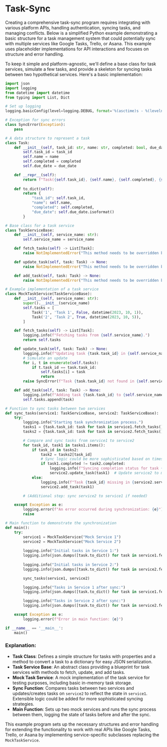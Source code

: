 # Task-Sync

Creating a comprehensive task-sync program requires integrating with various platform APIs, handling authentication, syncing tasks, and managing conflicts. Below is a simplified Python example demonstrating a basic structure for a task management system that could potentially sync with multiple services like Google Tasks, Trello, or Asana. This example uses placeholder implementations for API interactions and focuses on structure and error handling.

To keep it simple and platform-agnostic, we'll define a base class for task services, simulate a few tasks, and provide a skeleton for syncing tasks between two hypothetical services. Here's a basic implementation:

```python
import json
import logging
from datetime import datetime
from typing import List, Dict

# Set up logging
logging.basicConfig(level=logging.DEBUG, format='%(asctime)s - %(levelname)s - %(message)s')

# Exception for sync errors
class SyncError(Exception):
    pass

# A data structure to represent a task
class Task:
    def __init__(self, task_id: str, name: str, completed: bool, due_date: datetime):
        self.task_id = task_id
        self.name = name
        self.completed = completed
        self.due_date = due_date

    def __repr__(self):
        return f"Task({self.task_id}, {self.name}, {self.completed}, {self.due_date})"
    
    def to_dict(self):
        return {
            "task_id": self.task_id,
            "name": self.name,
            "completed": self.completed,
            "due_date": self.due_date.isoformat()
        }

# Base class for a task service
class TaskServiceBase:
    def __init__(self, service_name: str):
        self.service_name = service_name

    def fetch_tasks(self) -> List[Task]:
        raise NotImplementedError("This method needs to be overridden by subclasses.")

    def update_task(self, task: Task) -> None:
        raise NotImplementedError("This method needs to be overridden by subclasses.")

    def add_task(self, task: Task) -> None:
        raise NotImplementedError("This method needs to be overridden by subclasses.")

# Example implementation of a task service
class MockTaskService(TaskServiceBase):
    def __init__(self, service_name: str):
        super().__init__(service_name)
        self.tasks = [
            Task('1', 'Task 1', False, datetime(2023, 10, 1)),
            Task('2', 'Task 2', True, datetime(2023, 10, 5)),
        ]

    def fetch_tasks(self) -> List[Task]:
        logging.info(f"Fetching tasks from {self.service_name}.")
        return self.tasks

    def update_task(self, task: Task) -> None:
        logging.info(f"Updating task {task.task_id} in {self.service_name}.")
        # Simulate an update
        for i, t in enumerate(self.tasks):
            if t.task_id == task.task_id:
                self.tasks[i] = task
                return
        raise SyncError(f"Task {task.task_id} not found in {self.service_name}.")

    def add_task(self, task: Task) -> None:
        logging.info(f"Adding task {task.task_id} to {self.service_name}.")
        self.tasks.append(task)

# Function to sync tasks between two services
def sync_tasks(service1: TaskServiceBase, service2: TaskServiceBase):
    try:
        logging.info("Starting task synchronization process.")
        tasks1 = {task.task_id: task for task in service1.fetch_tasks()}
        tasks2 = {task.task_id: task for task in service2.fetch_tasks()}

        # Compare and sync tasks from service1 to service2
        for task_id, task1 in tasks1.items():
            if task_id in tasks2:
                task2 = tasks2[task_id]
                # Sync logic could be more sophisticated based on timestamps or priorities
                if task1.completed != task2.completed:
                    logging.info(f"Syncing completion status for task {task_id}.")
                    service2.update_task(task1)  # Update service2 to match service1
            else:
                logging.info(f"Task {task_id} missing in {service2.service_name}, adding it.")
                service2.add_task(task1)

        # (Additional step: sync service2 to service1 if needed)

    except Exception as e:
        logging.error(f"An error occurred during synchronization: {e}")
        raise

# Main function to demonstrate the synchronization
def main():
    try:
        service1 = MockTaskService("Mock Service 1")
        service2 = MockTaskService("Mock Service 2")
        
        logging.info("Initial tasks in Service 1:")
        logging.info(json.dumps([task.to_dict() for task in service1.fetch_tasks()], indent=2))
        
        logging.info("Initial tasks in Service 2:")
        logging.info(json.dumps([task.to_dict() for task in service2.fetch_tasks()], indent=2))

        sync_tasks(service1, service2)

        logging.info("Tasks in Service 1 after sync:")
        logging.info(json.dumps([task.to_dict() for task in service1.fetch_tasks()], indent=2))

        logging.info("Tasks in Service 2 after sync:")
        logging.info(json.dumps([task.to_dict() for task in service2.fetch_tasks()], indent=2))

    except Exception as e:
        logging.error(f"Error in main function: {e}")

if __name__ == '__main__':
    main()
```

### Explanation:
- **Task Class**: Defines a simple structure for tasks with properties and a method to convert a task to a dictionary for easy JSON serialization.
- **Task Service Base**: An abstract class providing a blueprint for task services with methods to fetch, update, and add tasks.
- **Mock Task Service**: A mock implementation of the task service for testing purposes, including basic in-memory task storage.
- **Sync Function**: Compares tasks between two services and updates/creates tasks on `service2` to reflect the state in `service1`. Extensible logic could be added for more sophisticated syncing strategies.
- **Main Function**: Sets up two mock services and runs the sync process between them, logging the state of tasks before and after the sync.

This example program sets up the necessary structures and error handling for extending the functionality to work with real APIs like Google Tasks, Trello, or Asana by implementing service-specific subclasses replacing the `MockTaskService`.
